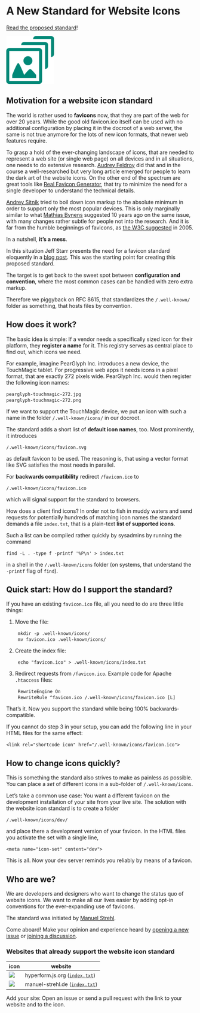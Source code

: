 # A New Standard for Website Icons

[Read the proposed standard](standard.md)!

[![An icon representing the website icon standard](icons/icon-128.png)](standard.md)

## Motivation for a website icon standard

The world is rather used to **favicons** now, that they are part of the web for
over 20 years.
While the good old favicon.ico itself can be used with no additional
configuration by placing it in the docroot of a web server, the same is not
true anymore for the lots of new icon formats, that newer web features
require.

To grasp a hold of the ever-changing landscape of icons, that are needed to
represent a web site (or single web page) on all devices and in all situations,
one needs to do extensive research.
[Audrey Feldroy](https://github.com/audreyfeldroy/favicon-cheat-sheet) did that
and in the course a well-researched but very long article emerged for people
to learn the dark art of the website icons.
On the other end of the spectrum are great tools like [Real Favicon
Generator](https://realfavicongenerator.net/), that try to minimize the need
for a single developer to understand the technical details.

[Andrey
Sitnik](https://evilmartians.com/chronicles/how-to-favicon-in-2021-six-files-that-fit-most-needs)
tried to boil down icon markup to the absolute minimum in order to support only
the most popular devices.
This is only marginally similar to what [Mathias
Bynens](https://mathiasbynens.be/notes/touch-icons) suggested 10 years ago on
the same issue, with many changes rather subtle for people not into the
research.
And it is far from the humble beginnings of favicons, as [the W3C
suggested](https://www.w3.org/2005/10/howto-favicon) in 2005.

In a nutshell, **it’s a mess**.

In this situation Jeff Starr presents the need for a favicon standard
eloquently in a [blog post](https://perishablepress.com/favicon-standard/).
This was the starting point for creating this proposed standard.

The target is to get back to the sweet spot between **configuration and
convention**, where the most common cases can be handled with zero extra
markup.

Therefore we piggyback on RFC 8615, that standardizes the `/.well-known/`
folder as something, that hosts files by convention.

## How does it work?

The basic idea is simple: If a vendor needs a specifically sized icon for their
platform, they **register a name** for it.
This registry serves as central place to find out, which icons we need.

For example, imagine PearGlyph Inc. introduces a new device, the TouchMagic
tablet. For progressive web apps it needs icons in a pixel format, that are
exactly 272 pixels wide. PearGlyph Inc. would then register the following
icon names:

    pearglyph-touchmagic-272.jpg
    pearglyph-touchmagic-272.png

If we want to support the TouchMagic device, we put an icon with such a name
in the folder `/.well-known/icons/` in our docroot.

The standard adds a short list of **default icon names**, too.
Most prominently, it introduces

    /.well-known/icons/favicon.svg

as default favicon to be used.
The reasoning is, that using a vector format like SVG satisfies the most needs
in parallel.

For **backwards compatibility** redirect `/favicon.ico` to

    /.well-known/icons/favicon.ico

which will signal support for the standard to browsers.

How does a client find icons? In order not to fish in muddy waters and send
requests for potentially hundreds of matching icon names the standard demands
a file `index.txt`, that is a plain-text **list of supported icons**.

Such a list can be compiled rather quickly by sysadmins by running the command

    find -L . -type f -printf '%P\n' > index.txt

in a shell in the `/.well-known/icons` folder (on systems, that understand the
`-printf` flag of `find`).

## Quick start: How do I support the standard?

If you have an existing `favicon.ico` file, all you need to do are three little
things:

1. Move the file:

        mkdir -p .well-known/icons/
        mv favicon.ico .well-known/icons/

2. Create the index file:

        echo "favicon.ico" > .well-known/icons/index.txt

3. Redirect requests from `/favicon.ico`. Example code for Apache `.htaccess`
   files:

        RewriteEngine On
        RewriteRule ^favicon.ico /.well-known/icons/favicon.ico [L]

That’s it. Now you support the standard while being 100% backwards-compatible.

If you cannot do step 3 in your setup, you can add the following line in your
HTML files for the same effect:

    <link rel="shortcode icon" href="/.well-known/icons/favicon.ico">

## How to change icons quickly?

This is something the standard also strives to make as painless as possible.
You can place a _set_ of different icons in a sub-folder of
`/.well-known/icons`.

Let’s take a common use case: You want a different favicon on the development
installation of your site from your live site.
The solution with the website icon standard is to create a folder

    /.well-known/icons/dev/

and place there a development version of your favicon.
In the HTML files you activate the set with a single line,

    <meta name="icon-set" content="dev">

This is all.
Now your dev server reminds you reliably by means of a favicon.

## Who are we?

We are developers and designers who want to change the status quo of website
icons. We want to make all our lives easier by adding opt-in conventions for
the ever-expanding use of favicons.

The standard was initiated by [Manuel Strehl](https://manuel-strehl.de).

Come aboard! Make your opinion and experience heard by [opening a new
issue](https://github.com/website-icon/standard/issues/new/choose) or [joining
a discussion](https://github.com/website-icon/standard/discussions).

### Websites that already support the website icon standard

| icon | website |
| ---- | ------- |
| ![](https://hyperform.js.org/.well-known/icons/icon-32.png) | hyperform.js.org ([`index.txt`](https://hyperform.js.org/.well-known/icons/index.txt)) |
| ![](https://manuel-strehl.de/.well-known/icons/icon-32.png) | manuel-strehl.de ([`index.txt`](https://manuel-strehl.de/.well-known/icons/index.txt)) |

Add your site: Open an issue or send a pull request with the link to your
website and to the icon.

<!--
https://css-tricks.com/favicon-quiz/
https://stackoverflow.com/questions/48956465/favicon-standard-2021-svg-ico-png-and-dimensions
-->
